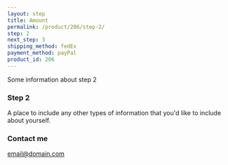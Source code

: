 ```yaml
---
layout: step
title: Amount
permalink: /product/206/step-2/
step: 2
next_step: 3
shipping_method: fedEx
payment_method: payPal
product_id: 206
---
```


Some information about step 2


### Step 2

A place to include any other types of information that you'd like to include about yourself.

### Contact me

[email@domain.com](mailto:email@domain.com)
